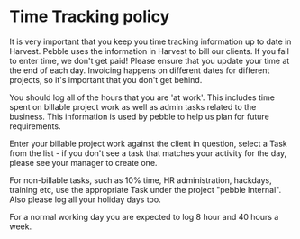 # Time Tracking policy
It is very important that you keep you time tracking information up to date in Harvest.  Pebble uses the information in Harvest to bill our clients.  If you fail to enter time, we don't get paid!  Please ensure that you update your time at the end of each day.  Invoicing happens on different dates for different projects, so it's important that you don't get behind.  

You should log all of the hours that you are 'at work'.  This includes time spent on billable project work as well as admin tasks related to the business.  This information is used by pebble to help us plan for future requirements.  

Enter your billable project work against the client in question, select a Task from the list - if you don't see a task that matches your activity for the day, please see your manager to create one.

For non-billable tasks, such as 10% time, HR administration, hackdays, training etc, use the appropriate Task under the project "pebble Internal".
Also please log all your holiday days too.

For a normal working day you are expected to log 8 hour and 40 hours a week.
